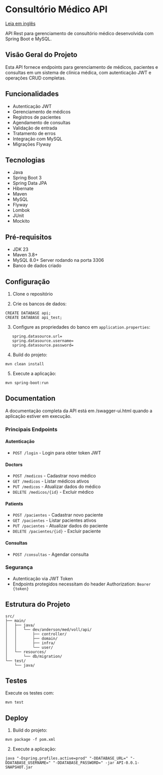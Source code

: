 # Consultório Médico API

[Leia  em inglês](README.md)

API Rest para gerenciamento de consultório médico desenvolvida com Spring Boot e MySQL.

## Visão Geral do Projeto

Esta API fornece endpoints para gerenciamento de médicos, pacientes e consultas em um sistema de clínica médica, com autenticação JWT e operações CRUD completas.

## Funcionalidades

- Autenticação JWT
- Gerenciamento de médicos
- Registros de pacientes
- Agendamento de consultas
- Validação de entrada
- Tratamento de erros
- Integração com MySQL
- Migrações Flyway

## Tecnologias

- Java
- Spring Boot 3
- Spring Data JPA
- Hibernate
- Maven
- MySQL
- Flyway
- Lombok
- JUnit
- Mockito

## Pré-requisitos

- JDK 23
- Maven 3.8+
- MySQL 8.0+ Server rodando na porta 3306
- Banco de dados criado

## Configuração

1. Clone o repositório

2. Crie os bancos de dados:

```shell
CREATE DATABASE api;
CREATE DATABASE api_test;
```

3. Configure as propriedades do banco em `application.properties`:

```properties
   spring.datasource.url=
   spring.datasource.username=
   spring.datasource.password=
```

4. Build do projeto:

```shell
mvn clean install
```

5. Execute a aplicação:

```shell
mvn spring-boot:run
```

## Documentation

A documentação completa da API está em /swagger-ui.html quando a aplicação estiver em execução.

### Principais Endpoints

#### Autenticação

- `POST /login` - Login para obter token JWT

#### Doctors

- `POST /medicos` - Cadastrar novo médico
- `GET /medicos` - Listar médicos ativos
- `PUT /medicos` - Atualizar dados do médico
- `DELETE /medicos/{id}` - Excluir médico

#### Patients

- `POST /pacientes` - Cadastrar novo paciente
- `GET /pacientes` - Listar pacientes ativos
- `PUT /pacientes` - Atualizar dados do paciente
- `DELETE /pacientes/{id}` - Excluir paciente

#### Consultas

- `POST /consultas` - Agendar consulta

### Segurança

- Autenticação via JWT Token
- Endpoints protegidos necessitam do header Authorization: `Bearer {token}`

## Estrutura do Projeto

```structure
src/
├── main/
│   ├── java/
│   │   └── dev/anderson/med/voll/api/
│   │       ├── controller/
│   │       ├── domain/
│   │       ├── infra/
│   │       └── user/
│   └── resources/
│       └── db/migration/
└── test/
    └── java/
```

## Testes

Execute os testes com:

```shell
mvn test
```

## Deploy

1. Build do projeto:

```shell
mvn package -f pom.xml
```

2. Execute a aplicação:

```shell
java "-Dspring.profiles.active=prod" "-DDATABASE_URL=" "-DDATABASE_USERNAME=" "-DDATABASE_PASSWORD=" -jar API-0.0.1-SNAPSHOT.jar
```
